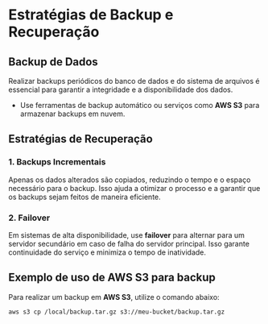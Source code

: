 # Estratégias de Backup e Recuperação

## Backup de Dados
Realizar backups periódicos do banco de dados e do sistema de arquivos é essencial para garantir a integridade e a disponibilidade dos dados.

- Use ferramentas de backup automático ou serviços como **AWS S3** para armazenar backups em nuvem.

## Estratégias de Recuperação

### 1. **Backups Incrementais**
Apenas os dados alterados são copiados, reduzindo o tempo e o espaço necessário para o backup. Isso ajuda a otimizar o processo e a garantir que os backups sejam feitos de maneira eficiente.

### 2. **Failover**
Em sistemas de alta disponibilidade, use **failover** para alternar para um servidor secundário em caso de falha do servidor principal. Isso garante continuidade do serviço e minimiza o tempo de inatividade.

## Exemplo de uso de AWS S3 para backup

Para realizar um backup em **AWS S3**, utilize o comando abaixo:

```bash
aws s3 cp /local/backup.tar.gz s3://meu-bucket/backup.tar.gz
```